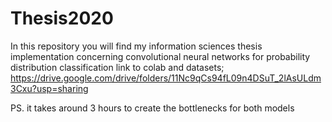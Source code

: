 # Thesis2020
In this repository you will find my information sciences thesis implementation concerning convolutional neural networks for probability distribution classification
link to colab and datasets; https://drive.google.com/drive/folders/11Nc9qCs94fL09n4DSuT_2lAsULdm3Cxu?usp=sharing



PS. it takes around 3 hours to create the bottlenecks for both models
